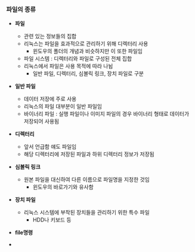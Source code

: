 

### 파일의 종류
- **파일** 
	- 관련 있는 정보들의 집합
	- 리눅스는 파일을 효과적으로 관리하기 위해 디렉터리 사용
		- 윈도우의 폴더의 개념과 비슷하지만 이 또한 파일임
	- 파일 시스템 : 디렉터리와 파일로 구성된 전체 집합
	- 리눅스에서 파일은 사용 목적에 따라 나뉨
		- 일반 파일, 디렉터리, 심볼릭 링크, 장치 파일로 구분

- **일반 파일**
	- 데이터 저장에 주로 사용
	- 리눅스의 파일 대부분이 일반 파일임
	- 바이너리 파일 : 실행 파일이나 이미지 파일의 경우 바이너리 형태로 데이터가 저장되어 사용됨

- **디렉터리**
	- 앞서 언급함 얘도 파일임
	- 해당 디렉터리에 저장된 파일과 하위 디렉터리 정보가 저장됨

- **심볼릭 링크**
	- 원본 파일을 대신하여 다른 이름으로 파일명을 지정한 것임
		- 윈도우의 바로가기와 유사함

- **장치 파일**
	- 리눅스 시스템에 부착된 장치들을 관리하기 위한 특수 파일
		- HDD나 키보드 등

- **file명령** 
- 